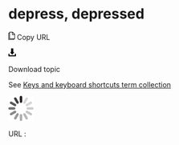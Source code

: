 # depress, depressed

![Copy URL](media/depress-depressed/Copy.png)
Copy URL

![Download](media/depress-depressed/Download.png)

Download topic

See [](https://worldready.cloudapp.net/Styleguide/Read?id=2700&topicid=27401)[Keys and keyboard shortcuts term collection](https://worldready.cloudapp.net/Styleguide/Read?id=2700&topicid=27401)

![In progress](media/depress-depressed/activity-large.gif)

URL :
